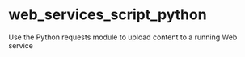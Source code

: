 # web_services_script_python
Use the Python requests module to upload content to a running Web service
